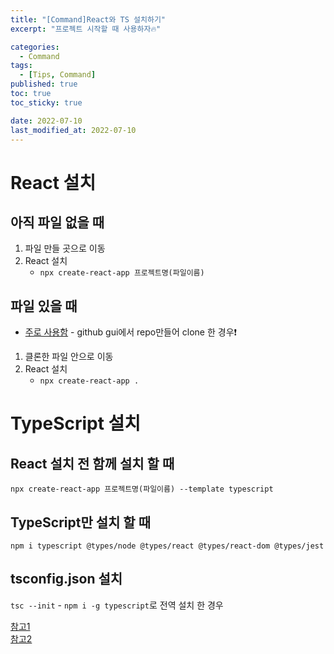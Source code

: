 ```yaml
---
title: "[Command]React와 TS 설치하기"
excerpt: "프로젝트 시작할 때 사용하자🔥"

categories:
  - Command
tags:
  - [Tips, Command]
published: true
toc: true
toc_sticky: true

date: 2022-07-10
last_modified_at: 2022-07-10
---
```


# React 설치

## 아직 파일 없을 때

1. 파일 만들 곳으로 이동
2. React 설치
   - `npx create-react-app 프로젝트명(파일이름)`

## 파일 있을 때

- <U>주로 사용함</U> - github gui에서 repo만들어 clone 한 경우❗️

1. 클론한 파일 안으로 이동
2. React 설치
   - `npx create-react-app .`

# TypeScript 설치

## React 설치 전 함께 설치 할 때

`npx create-react-app 프로젝트명(파일이름) --template typescript`

## TypeScript만 설치 할 때

`npm i typescript @types/node @types/react @types/react-dom @types/jest`

## tsconfig.json 설치

`tsc --init` - `npm i -g typescript`로 전역 설치 한 경우

[참고1](https://velog.io/@wonyuuu/TypeScript-React-%ED%94%84%EB%A1%9C%EC%A0%9D%ED%8A%B8%EC%97%90-TypeScript-%EC%A0%81%EC%9A%A9%ED%95%98%EA%B8%B0)<br>
[참고2](https://velog.io/@welloff_jj/React-%ED%94%84%EB%A1%9C%EC%A0%9D%ED%8A%B8-TypeScript%EB%A1%9C-%EC%84%A4%EC%A0%95%ED%95%98%EA%B8%B0-with-CRA-ESLint-Prettier-%EC%A0%81%EC%9A%A9)
